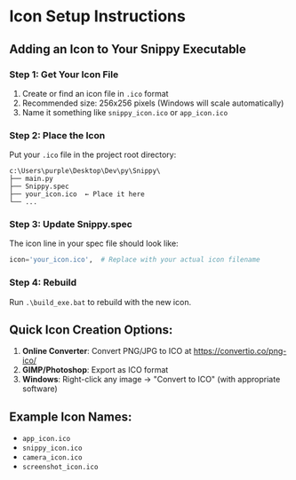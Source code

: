 # Icon Setup Instructions

## Adding an Icon to Your Snippy Executable

### Step 1: Get Your Icon File
1. Create or find an icon file in `.ico` format
2. Recommended size: 256x256 pixels (Windows will scale automatically)
3. Name it something like `snippy_icon.ico` or `app_icon.ico`

### Step 2: Place the Icon
Put your `.ico` file in the project root directory:
```
c:\Users\purple\Desktop\Dev\py\Snippy\
├── main.py
├── Snippy.spec
├── your_icon.ico  ← Place it here
└── ...
```

### Step 3: Update Snippy.spec
The icon line in your spec file should look like:
```python
icon='your_icon.ico',  # Replace with your actual icon filename
```

### Step 4: Rebuild
Run `.\build_exe.bat` to rebuild with the new icon.

## Quick Icon Creation Options:

1. **Online Converter**: Convert PNG/JPG to ICO at https://convertio.co/png-ico/
2. **GIMP/Photoshop**: Export as ICO format
3. **Windows**: Right-click any image → "Convert to ICO" (with appropriate software)

## Example Icon Names:
- `app_icon.ico`
- `snippy_icon.ico`
- `camera_icon.ico`
- `screenshot_icon.ico`